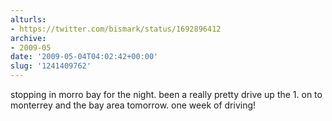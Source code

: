 ```yaml
---
alturls:
- https://twitter.com/bismark/status/1692896412
archive:
- 2009-05
date: '2009-05-04T04:02:42+00:00'
slug: '1241409762'
---
```


stopping in morro bay for the night. been a really pretty drive up the 1. on to monterrey and the bay area tomorrow. one week of driving!

